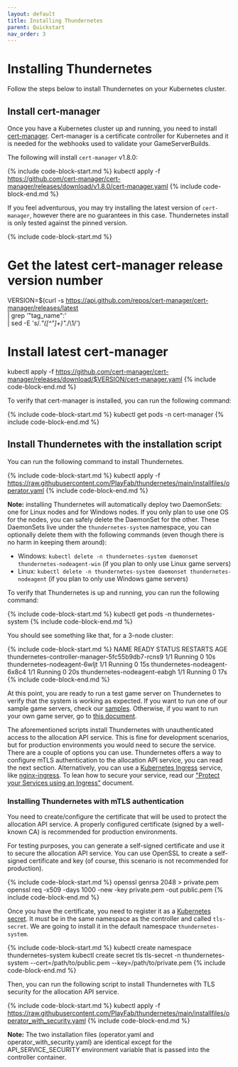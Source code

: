 ```yaml
---
layout: default
title: Installing Thundernetes
parent: Quickstart
nav_order: 3
---
```


# Installing Thundernetes

Follow the steps below to install Thundernetes on your Kubernetes cluster.

## Install cert-manager

Once you have a Kubernetes cluster up and running, you need to install [cert-manager](https://cert-manager.io). Cert-manager is a certificate controller for Kubernetes and it is needed for the webhooks used to validate your GameServerBuilds.

The following will install `cert-manager` v1.8.0:

{% include code-block-start.md %}
kubectl apply -f https://github.com/cert-manager/cert-manager/releases/download/v1.8.0/cert-manager.yaml
{% include code-block-end.md %}

If you feel adventurous, you may try installing the latest version of `cert-manager`, however there are no guarantees in this case. Thundernetes install is only tested against the pinned version.

{% include code-block-start.md %}
# Get the latest cert-manager release version number
VERSION=$(curl -s https://api.github.com/repos/cert-manager/cert-manager/releases/latest \
    | grep '"tag_name":' \
    | sed -E 's/.*"([^"]+)".*/\1/')

# Install latest cert-manager
kubectl apply -f https://github.com/cert-manager/cert-manager/releases/download/$VERSION/cert-manager.yaml
{% include code-block-end.md %}

To verify that cert-manager is installed, you can run the following command:

{% include code-block-start.md %}
kubectl get pods -n cert-manager
{% include code-block-end.md %}

## Install Thundernetes with the installation script

You can run the following command to install Thundernetes. 

{% include code-block-start.md %}
kubectl apply -f https://raw.githubusercontent.com/PlayFab/thundernetes/main/installfiles/operator.yaml
{% include code-block-end.md %}

**Note:** installing Thundernetes will automatically deploy two DaemonSets: one for Linux nodes and for Windows nodes. If you only plan to use one OS for the nodes, you can safely delete the DaemonSet for the other. These DaemonSets live under the `thundernetes-system` namespace, you can optionally delete them with the following commands (even though there is no harm in keeping them around):

- Windows: `kubectl delete -n thundernetes-system daemonset thundernetes-nodeagent-win` (if you plan to only use Linux game servers)
- Linux: `kubectl delete -n thundernetes-system daemonset thundernetes-nodeagent` (if you plan to only use Windows game servers)

To verify that Thundernetes is up and running, you can run the following command:

{% include code-block-start.md %}
kubectl get pods -n thundernetes-system
{% include code-block-end.md %}

You should see something like that, for a 3-node cluster:

{% include code-block-start.md %}
NAME                                               READY   STATUS    RESTARTS   AGE
thundernetes-controller-manager-5fc55b9db7-rcns9   1/1     Running   0          10s
thundernetes-nodeagent-6wljt                       1/1     Running   0          15s
thundernetes-nodeagent-6x8c4                       1/1     Running   0          20s
thundernetes-nodeagent-eabgh                       1/1     Running   0          17s
{% include code-block-end.md %}

At this point, you are ready to run a test game server on Thundernetes to verify that the system is working as expected. If you want to run one of our sample game servers, check our [samples](samples.md). Otherwise, if you want to run your own game server, go to [this document](../gsdk/README.md).

The aforementioned scripts install Thundernetes with unauthenticated access to the allocation API service. This is fine for development scenarios, but for production environments you would need to secure the service. There are a couple of options you can use. Thundernetes offers a way to configure mTLS authentication to the allocation API service, you can read the next section. Alternatively, you can use a [Kubernetes Ingress](https://kubernetes.io/docs/concepts/services-networking/ingress/) service, like [nginx-ingress](https://github.com/kubernetes/ingress-nginx). To lean how to secure your service, read our ["Protect your Services using an Ingress"](../howtos/serviceingress.md) document.

### Installing Thundernetes with mTLS authentication

You need to create/configure the certificate that will be used to protect the allocation API service. A properly configured certificate (signed by a well-known CA) is recommended for production environments.

For testing purposes, you can generate a self-signed certificate and use it to secure the allocation API service. You can use OpenSSL to create a self-signed certificate and key (of course, this scenario is not recommended for production).

{% include code-block-start.md %}
openssl genrsa 2048 > private.pem
openssl req -x509 -days 1000 -new -key private.pem -out public.pem
{% include code-block-end.md %}

Once you have the certificate, you need to register it as a [Kubernetes secret](https://kubernetes.io/docs/concepts/configuration/secret/). It *must* be in the same namespace as the controller and called `tls-secret`. We are going to install it in the default namespace `thundernetes-system`.

{% include code-block-start.md %}
kubectl create namespace thundernetes-system
kubectl create secret tls tls-secret -n thundernetes-system --cert=/path/to/public.pem --key=/path/to/private.pem
{% include code-block-end.md %}

Then, you can run the following script to install Thundernetes with TLS security for the allocation API service.

{% include code-block-start.md %}
kubectl apply -f https://raw.githubusercontent.com/PlayFab/thundernetes/main/installfiles/operator_with_security.yaml
{% include code-block-end.md %}

**Note:** The two installation files (operator.yaml and operator_with_security.yaml) are identical except for the API_SERVICE_SECURITY environment variable that is passed into the controller container.
